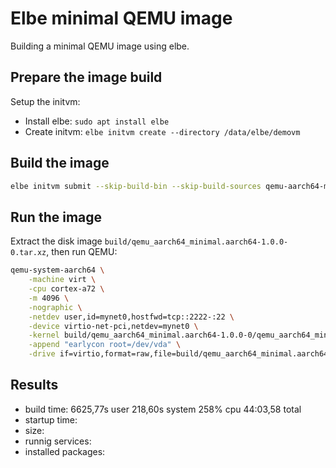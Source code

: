 # Elbe minimal QEMU image

Building a minimal QEMU image using elbe.

## Prepare the image build

Setup the initvm:

- Install elbe: `sudo apt install elbe`
- Create initvm: `elbe initvm create --directory /data/elbe/demovm` 

## Build the image

```bash
elbe initvm submit --skip-build-bin --skip-build-sources qemu-aarch64-minimal/arm64-qemu-virt.xml
```

## Run the image

Extract the disk image `build/qemu_aarch64_minimal.aarch64-1.0.0-0.tar.xz`, then run QEMU:

```bash
qemu-system-aarch64 \
	-machine virt \
	-cpu cortex-a72 \
	-m 4096 \
	-nographic \
	-netdev user,id=mynet0,hostfwd=tcp::2222-:22 \
	-device virtio-net-pci,netdev=mynet0 \
	-kernel build/qemu_aarch64_minimal.aarch64-1.0.0-0/qemu_aarch64_minimal.aarch64-1.0.0-5.15.0-25-generic.kernel \
  	-append "earlycon root=/dev/vda" \
  	-drive if=virtio,format=raw,file=build/qemu_aarch64_minimal.aarch64-1.0.0-0/qemu_aarch64_minimal.aarch64-1.0.0
```

## Results

- build time: 6625,77s user 218,60s system 258% cpu 44:03,58 total
- startup time:
- size:
- runnig services:
- installed packages:
